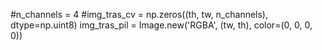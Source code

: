 


#n_channels = 4
#img_tras_cv = np.zeros((th, tw, n_channels), dtype=np.uint8)
img_tras_pil = Image.new('RGBA', (tw, th), color=(0, 0, 0, 0))
